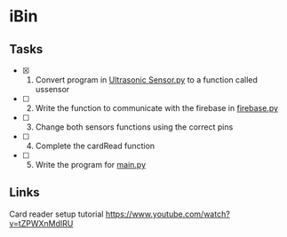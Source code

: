 # iBin

## Tasks

- [x] 1. Convert program in [Ultrasonic Sensor.py](src/Ultrasonic_Sensor.py) to a function called ussensor

- [ ] 2. Write the function to communicate with the firebase in [firebase.py](src/firebase.py)

- [ ] 3. Change both sensors functions using the correct pins

- [ ] 4. Complete the cardRead function

- [ ] 5. Write the program for [main.py](src/main.py)

## Links
Card reader setup tutorial https://www.youtube.com/watch?v=tZPWXnMdIRU
